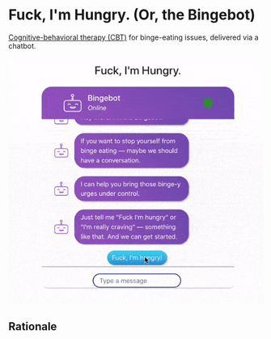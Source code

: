# Fuck, I'm Hungry. (Or, the Bingebot)

[Cognitive-behavioral therapy (CBT)](https://www.mayoclinic.org/tests-procedures/cognitive-behavioral-therapy/about/pac-20384610) for binge-eating issues, delivered via a chatbot.

<span style="display:block; text-align:center">![Bingebot in Action](fuck-im-hungry.gif)
</span>


## Rationale 

